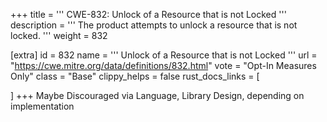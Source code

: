 +++
title = '''
CWE-832: Unlock of a Resource that is not Locked
'''
description	= '''
The product attempts to unlock a resource that is not locked.
'''
weight = 832

[extra]
id = 832
name = '''
Unlock of a Resource that is not Locked
'''
url = "https://cwe.mitre.org/data/definitions/832.html"
vote = "Opt-In Measures Only"
class = "Base"
clippy_helps = false
rust_docs_links = [
	
]
+++
Maybe Discouraged via Language, Library Design, depending on implementation